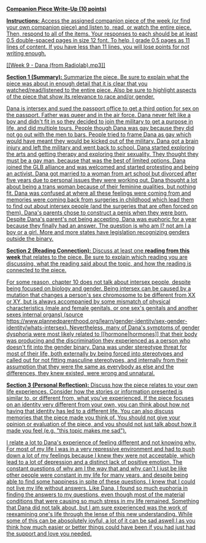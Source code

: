 **<u>Companion Piece Write-Up (10 points)<u>**

**Instructions:** Access the assigned companion piece of the week (or find your own companion piece) and listen to, read, or watch the entire piece. Then, respond to all of the items. Your responses to each should be at least 0.5 double-spaced pages in size 12 font. To help, I grade 0.5 pages as 11 lines of content. If you have less than 11 lines, you will lose points for not writing enough.

[[Week 9 - Dana (from Radiolab).mp3]]

**<u>Section 1 (Summary):</u>** Summarize the piece. Be sure to explain what the piece was about in enough detail that it is clear that you watched/read/listened to the entire piece. Also be sure to highlight aspects of the piece that show its relevance to race and/or gender.

Dana is intersex and sued the passport office to get a third option for sex on the passport. Father was queer and in the air force. Dana never felt like a boy and didn't fit in so they decided to join the military to get a purpose in life, and did multiple tours. People though Dana was gay because they did not go out with the men to bars. People tried to frame Dana as gay which would have meant they would be kicked out of the military. Dana got a brain injury and left the military and went back to school. Dana started exploring the arts and getting therapy and exploring their sexuality. They thought they must be a gay man, because that was the best of limited options. Dana joined the GLB alliance and was welcomed and started protesting and being an activist. Dana got married to a woman from art school but divorced after five years due to personal issues they were working out. Dana thought a lot about being a trans woman because of their feminine qualities, but nothing fit. Dana was confused at where all these feelings were coming from and memories were coming back from surgeries in childhood which lead them to find out about intersex people (and the surgeries that are often forced on them). Dana's parents chose to construct a penis when they were born. Despite Dana's parent's not being accepting, Dana was euphoric for a year because they finally had an answer. The question is who am I? not am I a boy or a girl. More and more states have legislation recognizing genders outside the binary.

**<u>Section 2 (Reading Connection):</u>** Discuss at least one **<u>reading from this week</u>** that relates to the piece. Be sure to explain which reading you are discussing, what the reading said about the topic, and how the reading is connected to the piece.

For some reason, chapter 10 does not talk about intersex people, despite being focused on biology and gender. Being intersex can be caused by a mutation that changes a person's sex chromosome to be different from XX or XY, but is always accompanied by some mismatch of physical characteristics (male and female genitals, or one sex's genitals and another sexes internal organs) (source https://www.plannedparenthood.org/learn/gender-identity/sex-gender-identity/whats-intersex). Nevertheless, many of Dana's symptoms of gender dysphoria were most likely related to [[hormone|hormones]] that their body was producing and the discrimination they experienced as a person who doesn't fit into the gender binary. Dana was under stereotype threat for most of their life, both externally by being forced into stereotypes and called out for not fitting masculine stereotypes, and internally from their assumption that they were the same as everybody as else and the differences, they knew existed, were wrong and unnatural. 

**<u>Section 3 (Personal Reflection):</u>** Discuss how the piece relates to your own life experiences. Consider how the stories or information presented is similar to, or different from, what you've experienced. If the piece focuses on an identity very different from your own, you can think about how not having that identity has led to a different life. You can also discuss memories that the piece made you think of. You should <u>not</u> give your opinion or evaluation of the piece, and you should <u>not</u> just talk about how it made you feel (e.g. "this topic makes me sad").

I relate a lot to Dana's experience of feeling different and not knowing why. For most of my life I was in a very repressive environment and had to push down a lot of my feelings because I knew they were not acceptable, which lead to a lot of depression and a distinct lack of positive emotion. The constant questions of why am I the way that and why can't I just be like other people were constant in my life for many years, and despite being able to find some happiness in spite of these questions, I knew that I could not live my life without answers. Like Dana, I found so much euphoria in finding the answers to my questions, even though most of the material conditions that were causing so much stress in my life remained. Something that Dana did not talk about, but I am sure experienced was the work of reexamining one's life through the lense of this new understanding. While some of this can be abosolutely joyful, a lot of it can be sad aswell,l as you think how much easier or better things could have been if you had just had the support and love you needed. 